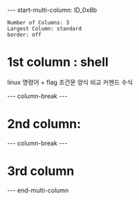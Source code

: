 
--- start-multi-column: ID_0x8b
```column-settings
Number of Columns: 3
Largest Column: standard
border: off
```
# 1st column : shell 
linux 명령어 + flag
조건문 양식
비교 커멘드
수식

--- column-break ---
# 2nd column: 


--- column-break ---
# 3rd column


--- end-multi-column

